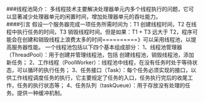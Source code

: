 ###线程池简介：
多线程技术主要解决处理器单元内多个线程执行的问题，它可以显著减少处理器单元的闲置时间，增加处理器单元的吞吐能力。  
####引言
假设一个服务器完成一项任务所需时间为：T1 创建线程时间，T2 在线程中执行任务的时间，T3 销毁线程时间。但是如果：T1 + T3 远大于 T2，程序可能会在创建和销毁线程上浪费太多的时间==========》可以采用线程池，以提高服务器性能。
    一个线程池包括以下四个基本组成部分：
    1、线程池管理器（ThreadPool）：用于创建并管理线程池，包括 创建线程池，销毁线程池，添加新任务；
    2、工作线程（PoolWorker）：线程池中线程，在没有任务时处于等待状态，可以循环的执行任务；
    3、任务接口（Task）：每个任务必须实现的接口，以供工作线程调度任务的执行，它主要规定了任务的入口，任务执行完后的收尾工作，任务的执行状态等；
    4、任务队列（taskQueue）：用于存放没有处理的任务。提供一种缓冲机制。
